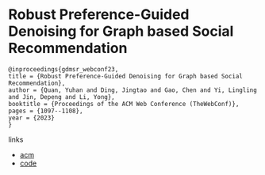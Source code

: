 # Robust Preference-Guided Denoising for Graph based Social Recommendation

```
@inproceedings{gdmsr_webconf23,
title = {Robust Preference-Guided Denoising for Graph based Social Recommendation},
author = {Quan, Yuhan and Ding, Jingtao and Gao, Chen and Yi, Lingling and Jin, Depeng and Li, Yong},
booktitle = {Proceedings of the ACM Web Conference (TheWebConf)},
pages = {1097--1108},
year = {2023}
}
```

links
- [acm](https://dl.acm.org/doi/10.1145/3543507.3583374)
- [code](https://github.com/tsinghua-fib-lab/Graph-Denoising-SocialRec)
